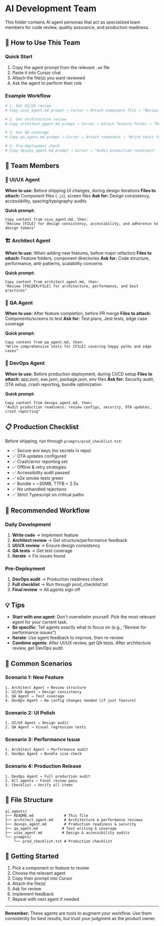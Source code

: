 # AI Development Team

This folder contains AI agent personas that act as specialized team members for code review, quality assurance, and production readiness.

## 🎯 How to Use This Team

### Quick Start
1. Copy the agent prompt from the relevant `.md` file
2. Paste it into Cursor chat
3. Attach the file(s) you want reviewed
4. Ask the agent to perform their role

### Example Workflow

```bash
# 1. Get UI/UX review
# Copy uiux_agent.md prompt → Cursor → Attach component file → "Review this component"

# 2. Get architecture review  
# Copy architect_agent.md prompt → Cursor → Attach feature folder → "Review this feature"

# 3. Get QA coverage
# Copy qa_agent.md prompt → Cursor → Attach component → "Write tests for this"

# 4. Pre-deployment check
# Copy devops_agent.md prompt → Cursor → "Audit production readiness"
```

## 👥 Team Members

### 🎨 UI/UX Agent
**When to use:** Before shipping UI changes, during design iterations
**Files to attach:** Component files (`.js`), screen files
**Ask for:** Design consistency, accessibility, spacing/typography audits

**Quick prompt:**
```
Copy content from uiux_agent.md, then:
"Review [FILE] for design consistency, accessibility, and adherence to design tokens"
```

### 🏗️ Architect Agent  
**When to use:** When adding new features, before major refactors
**Files to attach:** Feature folders, component directories
**Ask for:** Code structure, performance, anti-patterns, scalability concerns

**Quick prompt:**
```
Copy content from architect_agent.md, then:
"Review [FOLDER/FILE] for architecture, performance, and best practices"
```

### 🧪 QA Agent
**When to use:** After feature completion, before PR merge
**Files to attach:** Components/screens to test
**Ask for:** Test plans, Jest tests, edge case coverage

**Quick prompt:**
```
Copy content from qa_agent.md, then:
"Write comprehensive tests for [FILE] covering happy paths and edge cases"
```

### 🚀 DevOps Agent
**When to use:** Before production deployment, during CI/CD setup
**Files to attach:** app.json, eas.json, package.json, env files
**Ask for:** Security audit, OTA setup, crash reporting, bundle optimization

**Quick prompt:**
```
Copy content from devops_agent.md, then:
"Audit production readiness: review configs, security, OTA updates, crash reporting"
```

## 📋 Production Checklist

Before shipping, run through `prompts/prod_checklist.txt`:
- ✅ Secure env keys (no secrets in repo)
- ✅ OTA updates configured  
- ✅ Crash/error reporting set
- ✅ Offline & retry strategies
- ✅ Accessibility audit passed
- ✅ e2e smoke tests green
- ✅ Bundle < ~30MB, TTFB < 2.5s
- ✅ No unhandled rejections
- ✅ Strict Typescript on critical paths

## 🔄 Recommended Workflow

### Daily Development
1. **Write code** → Implement feature
2. **Architect review** → Get structure/performance feedback
3. **UI/UX review** → Ensure design consistency
4. **QA tests** → Get test coverage
5. **Iterate** → Fix issues found

### Pre-Deployment
1. **DevOps audit** → Production readiness check
2. **Full checklist** → Run through prod_checklist.txt
3. **Final review** → All agents sign off

## 💡 Tips

- **Start with one agent**: Don't overwhelm yourself. Pick the most relevant agent for your current task.
- **Be specific**: Tell agents exactly what to focus on (e.g., "Review for performance issues")
- **Iterate**: Use agent feedback to improve, then re-review
- **Combine agents**: After UI/UX review, get QA tests. After architecture review, get DevOps audit.

## 🎯 Common Scenarios

### Scenario 1: New Feature
```
1. Architect Agent → Review structure
2. UI/UX Agent → Design consistency  
3. QA Agent → Test coverage
4. DevOps Agent → No config changes needed (if just feature)
```

### Scenario 2: UI Polish
```
1. UI/UX Agent → Design audit
2. QA Agent → Visual regression tests
```

### Scenario 3: Performance Issue
```
1. Architect Agent → Performance audit
2. DevOps Agent → Bundle size check
```

### Scenario 4: Production Release
```
1. DevOps Agent → Full production audit
2. All agents → Final review pass
3. Checklist → Verify all items
```

## 📁 File Structure

```
ai_agents/
├── README.md              # This file
├── architect_agent.md     # Architecture & performance reviews
├── devops_agent.md        # Production readiness & security
├── qa_agent.md           # Test writing & coverage
├── uiux_agent.md         # Design & accessibility audits
└── prompts/
    └── prod_checklist.txt # Production checklist
```

## 🚀 Getting Started

1. Pick a component or feature to review
2. Choose the relevant agent
3. Copy their prompt into Cursor
4. Attach the file(s)
5. Ask for review
6. Implement feedback
7. Repeat with next agent if needed

---

**Remember:** These agents are tools to augment your workflow. Use them consistently for best results, but trust your judgment as the product owner.



